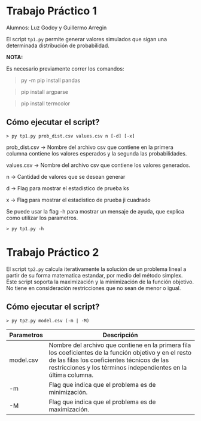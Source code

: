 # Trabajo Práctico 1

Alumnos: Luz Godoy y Guillermo Arregin

El script `tp1.py` permite generar valores simulados que sigan una determinada distribución de probabilidad.

**NOTA:** 

Es necesario previamente correr los comandos:
> py -m pip install pandas

> pip install argparse

> pip install termcolor

## Cómo ejecutar el script?

`> py tp1.py prob_dist.csv values.csv n [-d] [-x]`

prob_dist.csv -> Nombre del archivo csv que contiene en la primera columna contiene los valores esperados y la segunda las probabilidades. 

values.csv -> Nombre del archivo csv que contiene los valores generados. 

n -> Cantidad de valores que se desean generar

d -> Flag para mostrar el estadistico de prueba ks

x -> Flag para mostrar el estadistico de prueba ji cuadrado

Se puede usar la flag -h para mostrar un mensaje de ayuda, que explica como utilizar los parametros.

`> py tp1.py -h`

# Trabajo Práctico 2

El script `tp2.py` calcula iterativamente la solución de un problema lineal a partir de su forma matematica estandar, por medio del método simplex. Este script soporta la maximización y la minimización de la función objetivo. No tiene en consideración restricciones que no sean de menor o igual.

## Cómo ejecutar el script?

`> py tp2.py model.csv (-m | -M)`

| Parametros | Descripción |
| --- | --- |
| model.csv | Nombre del archivo que contiene en la primera fila los coeficientes de la función objetivo y en el resto de las filas los coeficientes técnicos de las restricciones y los términos independientes en la última columna. |
| -m | Flag que indica que el problema es de minimización. |
| -M | Flag que indica que el problema es de maximización. |